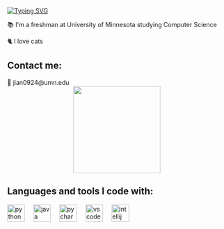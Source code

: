 [![Typing SVG](https://readme-typing-svg.demolab.com?font=Fira+Code&pause=1000&color=F4A7BB&random=false&width=435&lines=%F0%9F%91%8B%C2%A0Hi%2C+I'm+Denise!+)](https://git.io/typing-svg)

📚 I'm a freshman at University of Minnesota studying Computer Science  

🐈 I love cats  

<h2 align="left">Contact me:</h2>
💌 jian0924@umn.edu

<div align="center">
  <img height="200" src="https://imgflip.com/gif/8fypmf"  />
</div>

###

<h2 align="left">Languages and tools I code with:</h2>

<div align="left">
  <img src="https://cdn.jsdelivr.net/gh/devicons/devicon/icons/python/python-original.svg" height="40" alt="python logo"  />
  <img width="12" />
  <img src="https://cdn.jsdelivr.net/gh/devicons/devicon/icons/java/java-original.svg" height="40" alt="java logo"  />
  <img width="12" />
  <img src="https://cdn.jsdelivr.net/gh/devicons/devicon/icons/pycharm/pycharm-original.svg" height="40" alt="pycharm logo"  />
  <img width="12" />
  <img src="https://cdn.jsdelivr.net/gh/devicons/devicon/icons/vscode/vscode-original.svg" height="40" alt="vscode logo"  />
  <img width="12" />
  <img src="https://cdn.jsdelivr.net/gh/devicons/devicon/icons/intellij/intellij-original.svg" height="40" alt="intellij logo"  />
</div>
